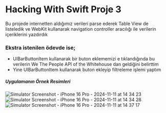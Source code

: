 # Hacking With Swift Proje 3

Bu projede internetten aldığımız verileri parse ederek Table View de listeledik ve WebKit kullanarak navigation controller aracılığı ile
verilerin içeriklerini yazdırdık

### Ekstra istenilen ödevde ise;
* UIBarButtonItem kullanarak bir buton eklememizi e tıklandığında bu verilerin We The People API of the Whitehouse dan geldiğini belirttim
* Yine UIBarButtonItem kullanarak buton ekleyip filtreleme işlemi yaptım

##### Uygulamanın Örnek Resimleri
![Simulator Screenshot - iPhone 16 Pro - 2024-11-11 at 14 34 23](https://github.com/user-attachments/assets/4c9b1ae9-ab8b-4738-a33f-150b1bed4451)
![Simulator Screenshot - iPhone 16 Pro - 2024-11-11 at 14 34 28](https://github.com/user-attachments/assets/eb88edf2-72a5-41f9-9207-06a469544c46)
![Simulator Screenshot - iPhone 16 Pro - 2024-11-11 at 14 37 17](https://github.com/user-attachments/assets/a498ca0c-b68b-4c7e-968d-ba7ff6877210)
